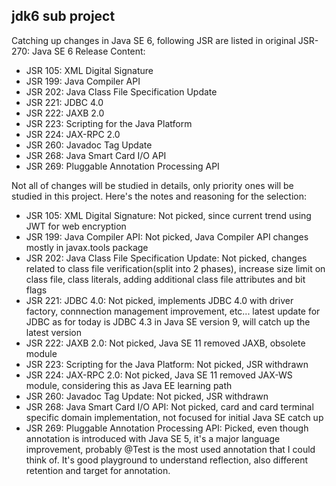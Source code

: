 ## jdk6 sub project

Catching up changes in Java SE 6, following JSR are listed in original JSR-270: Java SE 6 Release Content:

- JSR 105: XML Digital Signature
- JSR 199: Java Compiler API
- JSR 202: Java Class File Specification Update
- JSR 221: JDBC 4.0
- JSR 222: JAXB 2.0
- JSR 223: Scripting for the Java Platform
- JSR 224: JAX-RPC 2.0
- JSR 260: Javadoc Tag Update
- JSR 268: Java Smart Card I/O API
- JSR 269: Pluggable Annotation Processing API

Not all of changes will be studied in details, only priority ones will be studied in this project. 
Here's the notes and reasoning for the selection:

- JSR 105: XML Digital Signature: Not picked, since current trend using JWT for web encryption
- JSR 199: Java Compiler API: Not picked, Java Compiler API changes mostly in javax.tools package
- JSR 202: Java Class File Specification Update: Not picked, 
            changes related to class file verification(split into 2 phases), 
            increase size limit on class file, class literals, adding additional class file attributes and bit flags 
- JSR 221: JDBC 4.0: Not picked, implements JDBC 4.0 with driver factory, connnection management improvement, etc...
            latest update for JDBC as for today is JDBC 4.3 in Java SE version 9, will catch up the latest version
- JSR 222: JAXB 2.0: Not picked, Java SE 11 removed JAXB, obsolete module
- JSR 223: Scripting for the Java Platform: Not picked, JSR withdrawn
- JSR 224: JAX-RPC 2.0: Not picked, Java SE 11 removed JAX-WS module, considering this as Java EE learning path 
- JSR 260: Javadoc Tag Update: Not picked, JSR withdrawn
- JSR 268: Java Smart Card I/O API: Not picked, card and card terminal specific domain implementation, 
            not focused for initial Java SE catch up
- JSR 269: Pluggable Annotation Processing API: Picked, even though annotation is introduced with Java SE 5,
            it's a major language improvement, probably @Test is the most used annotation that I could think of.
            It's good playground to understand reflection, also different retention and target for annotation.
 
 
